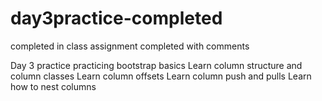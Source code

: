 # day3practice-completed
completed in class assignment completed with comments

Day 3 practice practicing bootstrap basics
Learn column structure and column classes
Learn column offsets
Learn column push and pulls
Learn how to nest columns
